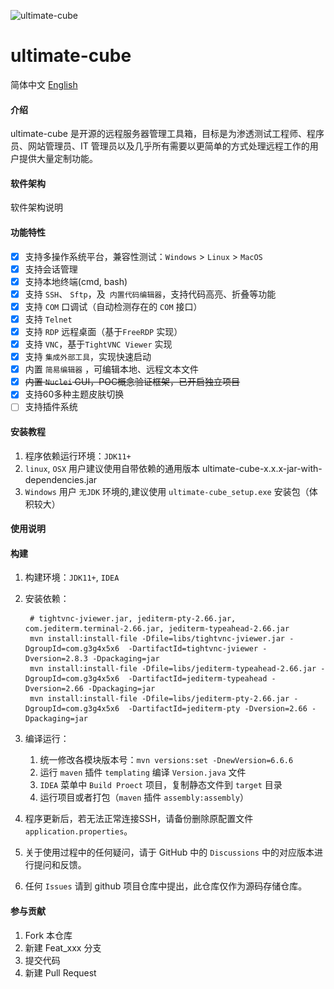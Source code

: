 [//]: # (<p>)

[//]: # (  <img src="doc/img/cube.jpg" alt="G3G4X5X6"/>)

[//]: # (</p>)
![ultimate-cube](https://socialify.git.ci/G3G4X5X6/ultimate-cube/image?description=1&font=KoHo&forks=1&issues=1&language=1&owner=1&pattern=Circuit%20Board&pulls=1&stargazers=1)
# ultimate-cube

简体中文 [English](README.en.md)

#### 介绍
ultimate-cube 是开源的远程服务器管理工具箱，目标是为渗透测试工程师、程序员、网站管理员、IT 管理员以及几乎所有需要以更简单的方式处理远程工作的用户提供大量定制功能。

#### 软件架构
软件架构说明


#### 功能特性
- [x] 支持多操作系统平台，兼容性测试：`Windows` > `Linux` > `MacOS`
- [x] 支持会话管理
- [x] 支持本地终端(cmd, bash)
- [x] 支持 `SSH`、 `Sftp`，及` 内置代码编辑器`，支持代码高亮、折叠等功能
- [x] 支持  `COM`  口调试（自动检测存在的 `COM` 接口）
- [x] 支持 `Telnet`
- [x] 支持 `RDP` 远程桌面（基于`FreeRDP` 实现）
- [x] 支持 `VNC`，基于`TightVNC Viewer` 实现
- [x] 支持 `集成外部工具`，实现快速启动
- [x] 内置 `简易编辑器` ，可编辑本地、远程文本文件
- [x] <del>内置 `Nuclei` GUI，POC概念验证框架，已开启独立项目</del>
- [x] 支持60多种主题皮肤切换
- [ ] 支持插件系统

#### 安装教程

1. 程序依赖运行环境：`JDK11+`
1. `linux`, `OSX` 用户建议使用自带依赖的通用版本 ultimate-cube-x.x.x-jar-with-dependencies.jar
1. `Windows` 用户 `无JDK` 环境的,建议使用 `ultimate-cube_setup.exe` 安装包（体积较大）

#### 使用说明

#### 构建

1. 构建环境：`JDK11+`, `IDEA`
2. 安装依赖：
   ```shell
    # tightvnc-jviewer.jar, jediterm-pty-2.66.jar, com.jediterm.terminal-2.66.jar, jediterm-typeahead-2.66.jar
    mvn install:install-file -Dfile=libs/tightvnc-jviewer.jar -DgroupId=com.g3g4x5x6  -DartifactId=tightvnc-jviewer -Dversion=2.8.3 -Dpackaging=jar
    mvn install:install-file -Dfile=libs/jediterm-typeahead-2.66.jar -DgroupId=com.g3g4x5x6  -DartifactId=jediterm-typeahead -Dversion=2.66 -Dpackaging=jar
    mvn install:install-file -Dfile=libs/jediterm-pty-2.66.jar -DgroupId=com.g3g4x5x6  -DartifactId=jediterm-pty -Dversion=2.66 -Dpackaging=jar
   ```
3. 编译运行：
   1. 统一修改各模块版本号：`mvn versions:set -DnewVersion=6.6.6`
   2. 运行 `maven` 插件 `templating` 编译 `Version.java` 文件
   3. `IDEA` 菜单中 `Build Proect` 项目，复制静态文件到 `target` 目录
   4. 运行项目或者打包（`maven` 插件 `assembly:assembly`）


1. 程序更新后，若无法正常连接SSH，请备份删除原配置文件 `application.properties`。
2. 关于使用过程中的任何疑问，请于 GitHub 中的 `Discussions` 中的对应版本进行提问和反馈。
3. 任何 `Issues` 请到 github 项目仓库中提出，此仓库仅作为源码存储仓库。

#### 参与贡献

1.  Fork 本仓库
2.  新建 Feat_xxx 分支
3.  提交代码
4.  新建 Pull Request

